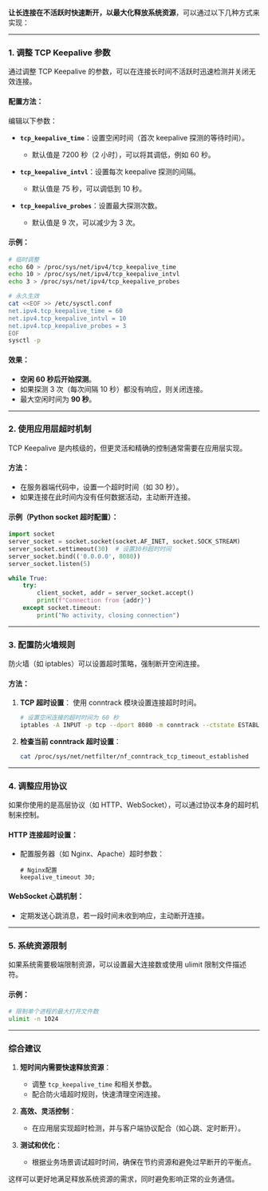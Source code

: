  **让长连接在不活跃时快速断开，以最大化释放系统资源**，可以通过以下几种方式来实现：

---

### **1. 调整 TCP Keepalive 参数**

通过调整 TCP Keepalive 的参数，可以在连接长时间不活跃时迅速检测并关闭无效连接。

#### 配置方法：

编辑以下参数：

- **`tcp_keepalive_time`**：设置空闲时间（首次 keepalive 探测的等待时间）。
  
  - 默认值是 7200 秒（2 小时），可以将其调低，例如 60 秒。

- **`tcp_keepalive_intvl`**：设置每次 keepalive 探测的间隔。
  
  - 默认值是 75 秒，可以调低到 10 秒。

- **`tcp_keepalive_probes`**：设置最大探测次数。
  
  - 默认值是 9 次，可以减少为 3 次。

#### 示例：

```bash
# 临时调整
echo 60 > /proc/sys/net/ipv4/tcp_keepalive_time
echo 10 > /proc/sys/net/ipv4/tcp_keepalive_intvl
echo 3 > /proc/sys/net/ipv4/tcp_keepalive_probes

# 永久生效
cat <<EOF >> /etc/sysctl.conf
net.ipv4.tcp_keepalive_time = 60
net.ipv4.tcp_keepalive_intvl = 10
net.ipv4.tcp_keepalive_probes = 3
EOF
sysctl -p
```

#### 效果：

- **空闲 60 秒后开始探测**。
- 如果探测 3 次（每次间隔 10 秒）都没有响应，则关闭连接。
- 最大空闲时间为 **90 秒**。

---

### **2. 使用应用层超时机制**

TCP Keepalive 是内核级的，但更灵活和精确的控制通常需要在应用层实现。

#### 方法：

- 在服务器端代码中，设置一个超时时间（如 30 秒）。
- 如果连接在此时间内没有任何数据活动，主动断开连接。

#### 示例（Python socket 超时配置）：

```python
import socket
server_socket = socket.socket(socket.AF_INET, socket.SOCK_STREAM)
server_socket.settimeout(30)  # 设置30秒超时时间
server_socket.bind(('0.0.0.0', 8080))
server_socket.listen(5)

while True:
    try:
        client_socket, addr = server_socket.accept()
        print(f"Connection from {addr}")
    except socket.timeout:
        print("No activity, closing connection")
```

---

### **3. 配置防火墙规则**

防火墙（如 iptables）可以设置超时策略，强制断开空闲连接。

#### 方法：

1. **TCP 超时设置**：
   使用 conntrack 模块设置连接超时时间。
   
   ```bash
   # 设置空闲连接的超时时间为 60 秒
   iptables -A INPUT -p tcp --dport 8080 -m conntrack --ctstate ESTABLISHED -m timeout --idle 60 -j ACCEPT
   ```

2. **检查当前 conntrack 超时设置**：
   
   ```bash
   cat /proc/sys/net/netfilter/nf_conntrack_tcp_timeout_established
   ```

---

### **4. 调整应用协议**

如果你使用的是高层协议（如 HTTP、WebSocket），可以通过协议本身的超时机制来控制。

#### HTTP 连接超时设置：

- 配置服务器（如 Nginx、Apache）超时参数：
  
  ```nginx
  # Nginx配置
  keepalive_timeout 30;
  ```

#### WebSocket 心跳机制：

- 定期发送心跳消息，若一段时间未收到响应，主动断开连接。

---

### **5. 系统资源限制**

如果系统需要极端限制资源，可以设置最大连接数或使用 ulimit 限制文件描述符。

#### 示例：

```bash
# 限制单个进程的最大打开文件数
ulimit -n 1024
```

---

### **综合建议**

1. **短时间内需要快速释放资源**：
   
   - 调整 `tcp_keepalive_time` 和相关参数。
   - 配合防火墙超时规则，快速清理空闲连接。

2. **高效、灵活控制**：
   
   - 在应用层实现超时检测，并与客户端协议配合（如心跳、定时断开）。

3. **测试和优化**：
   
   - 根据业务场景调试超时时间，确保在节约资源和避免过早断开的平衡点。



这样可以更好地满足释放系统资源的需求，同时避免影响正常的业务通信。

